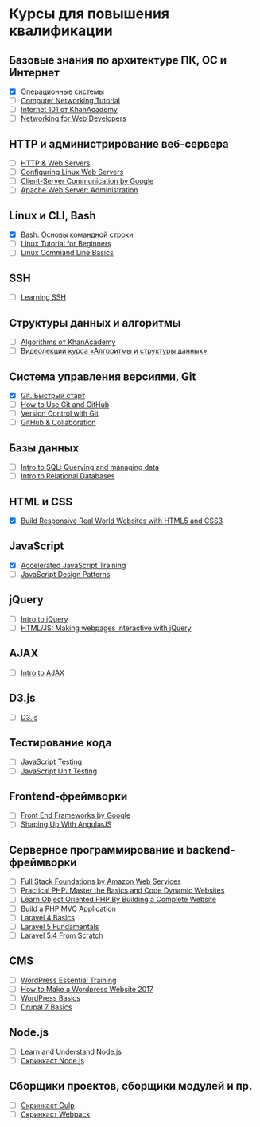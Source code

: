 # Курсы для повышения квалификации

## Базовые знания по архитектуре ПК, ОС и Интернет
- [x] [Операционные системы](https://ru.hexlet.io/courses/operating_systems)
- [ ] [Computer Networking Tutorial](https://thenewboston.com/videos.php?cat=44)
- [ ] [Internet 101 от KhanAcademy](https://www.khanacademy.org/computing/computer-science/internet-intro)
- [ ] [Networking for Web Developers](https://www.udacity.com/course/networking-for-web-developers--ud256)

## HTTP и администрирование веб-сервера
- [ ] [HTTP & Web Servers](https://www.udacity.com/course/http-web-servers--ud303)
- [ ] [Configuring Linux Web Servers](https://www.udacity.com/course/configuring-linux-web-servers--ud299)
- [ ] [Client-Server Communication by Google](https://www.udacity.com/course/client-server-communication--ud897)
- [ ] [Apache Web Server: Administration](https://www.lynda.com/Apache-tutorials/Practical-Apache-Web-Server-Administration/164983-2.html)

## Linux и CLI, Bash
- [x] [Bash: Основы командной строки](https://ru.hexlet.io/courses/bash)
- [ ] [Linux Tutorial for Beginners](https://thenewboston.com/videos.php?cat=357)
- [ ] [Linux Command Line Basics](https://www.udacity.com/course/linux-command-line-basics--ud595)

## SSH
- [ ] [Learning SSH](https://www.lynda.com/Developer-Network-Administration-tutorials/Understanding-SSH/189066-2.html)

## Структуры данных и алгоритмы
- [ ] [Algorithms от KhanAcademy](https://www.khanacademy.org/computing/computer-science/algorithms)
- [ ] [Видеолекции курса «Алгоритмы и структуры данных»](https://yandexdataschool.ru/edu-process/courses/algorithms)

## Система управления версиями, Git
- [x] [Git. Быстрый старт](https://geekbrains.ru/courses/66)
- [ ] [How to Use Git and GitHub](https://www.udacity.com/course/how-to-use-git-and-github--ud775)
- [ ] [Version Control with Git](https://www.udacity.com/course/version-control-with-git--ud123)
- [ ] [GitHub & Collaboration](https://www.udacity.com/course/github-collaboration--ud456)

## Базы данных
- [ ] [Intro to SQL: Querying and managing data](https://www.khanacademy.org/computing/computer-programming/sql)
- [ ] [Intro to Relational Databases](https://www.udacity.com/course/intro-to-relational-databases--ud197)

## HTML и CSS
- [x] [Build Responsive Real World Websites with HTML5 and CSS3](https://www.udemy.com/design-and-develop-a-killer-website-with-html5-and-css3)

## JavaScript
- [x] [Accelerated JavaScript Training](https://www.udemy.com/javascript-bootcamp-2016)
- [ ] [JavaScript Design Patterns](https://www.udacity.com/course/javascript-design-patterns--ud989)

## jQuery
- [ ] [Intro to jQuery](https://www.udacity.com/course/intro-to-jquery--ud245)
- [ ] [HTML/JS: Making webpages interactive with jQuery](https://www.khanacademy.org/computing/computer-programming/html-js-jquery)

## AJAX
- [ ] [Intro to AJAX](https://www.udacity.com/course/intro-to-ajax--ud110)

## D3.js
- [ ] [D3.js](https://teamtreehouse.com/library/d3js)

## Тестирование кода
- [ ] [JavaScript Testing](https://www.udacity.com/course/javascript-testing--ud549)
- [ ] [JavaScript Unit Testing](https://teamtreehouse.com/library/javascript-unit-testing)

## Frontend-фреймворки
- [ ] [Front End Frameworks by Google](https://www.udacity.com/course/front-end-frameworks--ud894)
- [ ] [Shaping Up With AngularJS](https://www.codeschool.com/courses/shaping-up-with-angularjs)

## Серверное программирование и backend-фреймворки
- [ ] [Full Stack Foundations by Amazon Web Services](https://www.udacity.com/course/full-stack-foundations--ud088)
- [ ] [Practical PHP: Master the Basics and Code Dynamic Websites](https://www.udemy.com/code-dynamic-websites)
- [ ] [Learn Object Oriented PHP By Building a Complete Website](https://www.udemy.com/learn-object-oriented-php-by-building-a-complete-website)
- [ ] [Build a PHP MVC Application](https://thenewboston.com/videos.php?cat=88)
- [ ] [Laravel 4 Basics](https://teamtreehouse.com/library/laravel-4-basics)
- [ ] [Laravel 5 Fundamentals](https://laracasts.com/series/laravel-5-fundamentals)
- [ ] [Laravel 5.4 From Scratch](https://laracasts.com/series/laravel-from-scratch-2017)

## CMS
- [ ] [WordPress Essential Training](https://www.lynda.com/WordPress-tutorials/WordPress-Essential-Training/372542-2.html)
- [ ] [How to Make a Wordpress Website 2017](https://www.udemy.com/wordpress-4-for-beginners)
- [ ] [WordPress Basics](https://thenewboston.com/videos.php?cat=105)
- [ ] [Drupal 7 Basics](https://teamtreehouse.com/library/drupal-basics)

## Node.js
- [ ] [Learn and Understand Node.js](https://www.udemy.com/understand-nodejs)
- [ ] [Скринкаст Node.js](https://learn.javascript.ru/screencast/nodejs)

## Сборщики проектов, сборщики модулей и пр.
- [ ] [Скринкаст Gulp](https://learn.javascript.ru/screencast/gulp)
- [ ] [Скринкаст Webpack](https://learn.javascript.ru/screencast/webpack)
